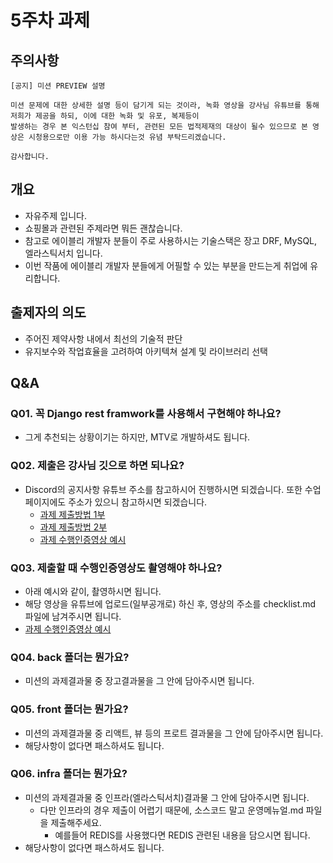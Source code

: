 # 5주차 과제

## 주의사항

```
[공지] 미션 PREVIEW 설명

미션 문제에 대한 상세한 설명 등이 담기게 되는 것이라, 녹화 영상을 강사님 유튜브를 통해 저희가 제공을 하되, 이에 대한 녹화 및 유포, 복제등이
발생하는 경우 본 익스턴십 참여 부터, 관련된 모든 법적제재의 대상이 될수 있으므로 본 영상은 시청용으로만 이용 가능 하시다는것 유념 부탁드리겠습니다.

감사합니다.

```

## 개요

- 자유주제 입니다.
- 쇼핑몰과 관련된 주제라면 뭐든 괜찮습니다.
- 참고로 에이블리 개발자 분들이 주로 사용하시는 기술스택은 장고 DRF, MySQL, 엘라스틱서치 입니다.
- 이번 작품에 에이블리 개발자 분들에게 어필할 수 있는 부분을 만드는게 취업에 유리합니다.

## 출제자의 의도

- 주어진 제약사항 내에서 최선의 기술적 판단
- 유지보수와 작업효율을 고려하여 아키텍쳐 설계 및 라이브러리 선택

## Q&A

### Q01. 꼭 Django rest framwork를 사용해서 구현해야 하나요?

- 그게 추천되는 상황이기는 하지만, MTV로 개발하셔도 됩니다.

### Q02. 제출은 강사님 깃으로 하면 되나요?

- Discord의 공지사항 유튜브 주소를 참고하시어 진행하시면 되겠습니다. 또한 수업페이지에도 주소가 있으니 참고하시면 되겠습니다.
  - [과제 제출방법 1부](https://youtu.be/QAHEWqFDo5U)
  - [과제 제출방법 2부](https://youtu.be/biZXRksAm4U)
  - [과제 수행인증영상 예시](https://youtu.be/g0p_GsjAHRA)

### Q03. 제출할 때 수행인증영상도 촬영해야 하나요?

- 아래 예시와 같이, 촬영하시면 됩니다.
- 해당 영상을 유튜브에 업로드(일부공개로) 하신 후, 영상의 주소를 checklist.md 파일에 남겨주시면 됩니다.
- [과제 수행인증영상 예시](https://youtu.be/g0p_GsjAHRA)

### Q04. back 폴더는 뭔가요?

- 미션의 과제결과물 중 장고결과물을 그 안에 담아주시면 됩니다.

### Q05. front 폴더는 뭔가요?

- 미션의 과제결과물 중 리액트, 뷰 등의 프로트 결과물을 그 안에 담아주시면 됩니다.
- 해당사항이 없다면 패스하셔도 됩니다.

### Q06. infra 폴더는 뭔가요?

- 미션의 과제결과물 중 인프라(엘라스틱서치)결과물 그 안에 담아주시면 됩니다.
  - 다만 인프라의 경우 제출이 어렵기 때문에, 소스코드 말고 운영메뉴얼.md 파일을 제출해주세요.
    - 예를들어 REDIS를 사용했다면 REDIS 관련된 내용을 담으시면 됩니다.
- 해당사항이 없다면 패스하셔도 됩니다.
